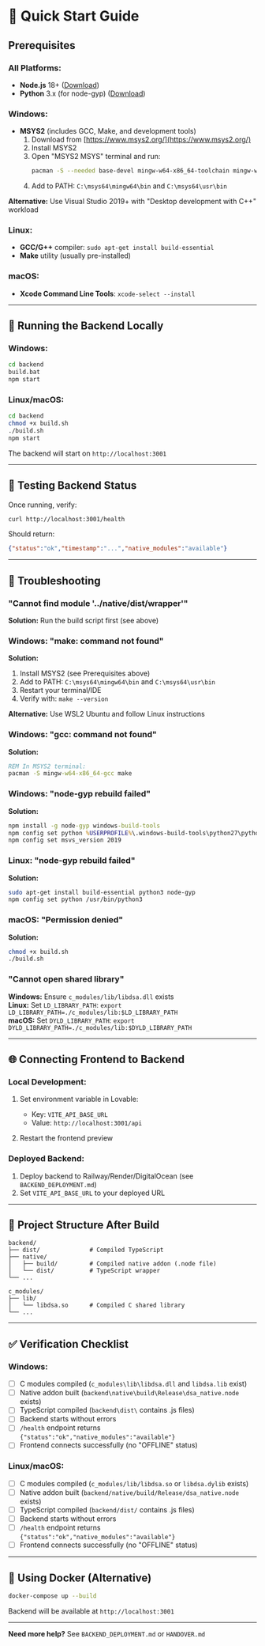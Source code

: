 # 🚀 Quick Start Guide

## Prerequisites

### All Platforms:
- **Node.js** 18+ ([Download](https://nodejs.org/))
- **Python** 3.x (for node-gyp) ([Download](https://www.python.org/downloads/))

### Windows:
- **MSYS2** (includes GCC, Make, and development tools)
  1. Download from [https://www.msys2.org/](https://www.msys2.org/)
  2. Install MSYS2
  3. Open "MSYS2 MSYS" terminal and run:
     ```bash
     pacman -S --needed base-devel mingw-w64-x86_64-toolchain mingw-w64-x86_64-gcc make
     ```
  4. Add to PATH: `C:\msys64\mingw64\bin` and `C:\msys64\usr\bin`
  
**Alternative:** Use Visual Studio 2019+ with "Desktop development with C++" workload

### Linux:
- **GCC/G++** compiler: `sudo apt-get install build-essential`
- **Make** utility (usually pre-installed)

### macOS:
- **Xcode Command Line Tools**: `xcode-select --install`

---

## 🏃 Running the Backend Locally

### Windows:
```cmd
cd backend
build.bat
npm start
```

### Linux/macOS:
```bash
cd backend
chmod +x build.sh
./build.sh
npm start
```

The backend will start on `http://localhost:3001`

---

## 🧪 Testing Backend Status

Once running, verify:
```bash
curl http://localhost:3001/health
```

Should return:
```json
{"status":"ok","timestamp":"...","native_modules":"available"}
```

---

## 🔧 Troubleshooting

### "Cannot find module '../native/dist/wrapper'"
**Solution:** Run the build script first (see above)

### Windows: "make: command not found"
**Solution:** 
1. Install MSYS2 (see Prerequisites above)
2. Add to PATH: `C:\msys64\mingw64\bin` and `C:\msys64\usr\bin`
3. Restart your terminal/IDE
4. Verify with: `make --version`

**Alternative:** Use WSL2 Ubuntu and follow Linux instructions

### Windows: "gcc: command not found"
**Solution:**
```cmd
REM In MSYS2 terminal:
pacman -S mingw-w64-x86_64-gcc make
```

### Windows: "node-gyp rebuild failed"
**Solution:**
```cmd
npm install -g node-gyp windows-build-tools
npm config set python %USERPROFILE%\.windows-build-tools\python27\python.exe
npm config set msvs_version 2019
```

### Linux: "node-gyp rebuild failed"
**Solution:** 
```bash
sudo apt-get install build-essential python3 node-gyp
npm config set python /usr/bin/python3
```

### macOS: "Permission denied"
**Solution:**
```bash
chmod +x build.sh
./build.sh
```

### "Cannot open shared library"
**Windows:** Ensure `c_modules/lib/libdsa.dll` exists  
**Linux:** Set `LD_LIBRARY_PATH`: `export LD_LIBRARY_PATH=./c_modules/lib:$LD_LIBRARY_PATH`  
**macOS:** Set `DYLD_LIBRARY_PATH`: `export DYLD_LIBRARY_PATH=./c_modules/lib:$DYLD_LIBRARY_PATH`

---

## 🌐 Connecting Frontend to Backend

### Local Development:
1. Set environment variable in Lovable:
   - Key: `VITE_API_BASE_URL`
   - Value: `http://localhost:3001/api`

2. Restart the frontend preview

### Deployed Backend:
1. Deploy backend to Railway/Render/DigitalOcean (see `BACKEND_DEPLOYMENT.md`)
2. Set `VITE_API_BASE_URL` to your deployed URL

---

## 📁 Project Structure After Build

```
backend/
├── dist/              # Compiled TypeScript
├── native/
│   ├── build/         # Compiled native addon (.node file)
│   └── dist/          # TypeScript wrapper
└── ...

c_modules/
├── lib/
│   └── libdsa.so      # Compiled C shared library
└── ...
```

---

## ✅ Verification Checklist

### Windows:
- [ ] C modules compiled (`c_modules\lib\libdsa.dll` and `libdsa.lib` exist)
- [ ] Native addon built (`backend\native\build\Release\dsa_native.node` exists)
- [ ] TypeScript compiled (`backend\dist\` contains .js files)
- [ ] Backend starts without errors
- [ ] `/health` endpoint returns `{"status":"ok","native_modules":"available"}`
- [ ] Frontend connects successfully (no "OFFLINE" status)

### Linux/macOS:
- [ ] C modules compiled (`c_modules/lib/libdsa.so` or `libdsa.dylib` exists)
- [ ] Native addon built (`backend/native/build/Release/dsa_native.node` exists)
- [ ] TypeScript compiled (`backend/dist/` contains .js files)
- [ ] Backend starts without errors
- [ ] `/health` endpoint returns `{"status":"ok","native_modules":"available"}`
- [ ] Frontend connects successfully (no "OFFLINE" status)

---

## 🐳 Using Docker (Alternative)

```bash
docker-compose up --build
```

Backend will be available at `http://localhost:3001`

---

**Need more help?** See `BACKEND_DEPLOYMENT.md` or `HANDOVER.md`
